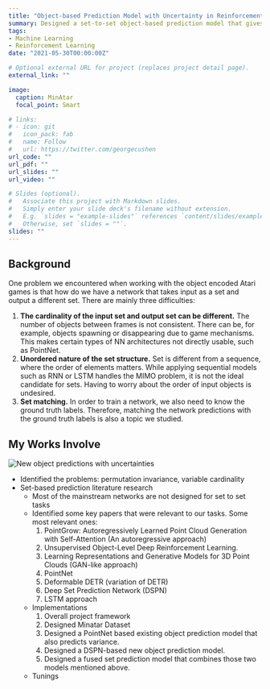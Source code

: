 ```yaml
---
title: "Object-based Prediction Model with Uncertainty in Reinforcement Learning"
summary: Designed a set-to-set object-based prediction model that gives reliable predictions for both values and uncertainties. 
tags:
- Machine Learning
- Reinforcement Learning
date: "2021-05-30T00:00:00Z"

# Optional external URL for project (replaces project detail page).
external_link: ""

image:
  caption: MinAtar
  focal_point: Smart

# links:
# - icon: git
#   icon_pack: fab
#   name: Follow
#   url: https://twitter.com/georgecushen
url_code: ""
url_pdf: ""
url_slides: ""
url_video: ""

# Slides (optional).
#   Associate this project with Markdown slides.
#   Simply enter your slide deck's filename without extension.
#   E.g. `slides = "example-slides"` references `content/slides/example-slides.md`.
#   Otherwise, set `slides = ""`.
slides: ""
---
```


## Background

One problem we encountered when working with the object encoded Atari games is that how do we have a network that takes input as a set and output a different set. There are mainly three difficulties:

1. **The cardinality of the input set and output set can be different.** The number of objects between frames is not consistent. There can be, for example, objects spawning or disappearing due to game mechanisms. This makes certain types of NN architectures not directly usable, such as PointNet.
2. **Unordered nature of the set structure.** Set is different from a sequence, where the order of elements matters. While applying sequential models such as RNN or LSTM handles the MIMO problem, it is not the ideal candidate for sets. Having to worry about the order of input objects is undesired.
3. **Set matching.** In order to train a network, we also need to know the ground truth labels. Therefore, matching the network predictions with the ground truth labels is also a topic we studied.

## My Works Involve

![New object predictions with uncertainties](uploads/set_pred_image.png)

* Identified the problems: permutation invariance, variable cardinality
* Set-based prediction literature research
  - Most of the mainstream networks are not designed for set to set tasks
  - Identified some key papers that were relevant to our tasks. Some most relevant ones:
    1. PointGrow: Autoregressively Learned Point Cloud Generation with Self-Attention (An autoregressive approach)
    2. Unsupervised Object-Level Deep Reinforcement Learning.
    3. Learning Representations and Generative Models for 3D Point Clouds (GAN-like approach)
    4. PointNet
    5. Deformable DETR (variation of DETR)
    6. Deep Set Prediction Network (DSPN)
    7. LSTM approach
  - Implementations 
    1. Overall project framework
    2. Designed Minatar Dataset
    3. Designed a PointNet based existing object prediction model that also predicts variance.
    4. Designed a DSPN-based new object prediction model.
    5. Designed a fused set prediction model that combines those two models mentioned above.
  - Tunings







